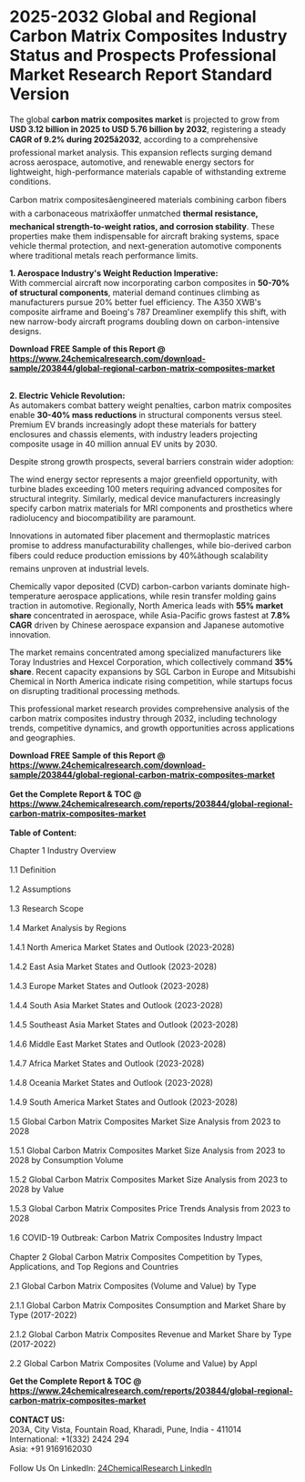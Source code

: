 <h1>2025-2032 Global and Regional Carbon Matrix Composites Industry Status and Prospects Professional Market Research Report Standard Version</h1><p>The global <strong>carbon matrix composites market</strong> is projected to grow from <strong>USD 3.12 billion in 2025 to USD 5.76 billion by 2032</strong>, registering a steady <strong>CAGR of 9.2% during 2025â2032</strong>, according to a comprehensive professional market analysis. This expansion reflects surging demand across aerospace, automotive, and renewable energy sectors for lightweight, high-performance materials capable of withstanding extreme conditions.</p><p>Carbon matrix compositesâengineered materials combining carbon fibers with a carbonaceous matrixâoffer unmatched <strong>thermal resistance, mechanical strength-to-weight ratios, and corrosion stability</strong>. These properties make them indispensable for aircraft braking systems, space vehicle thermal protection, and next-generation automotive components where traditional metals reach performance limits.</p><p><strong>1. Aerospace Industry's Weight Reduction Imperative:</strong><br>
With commercial aircraft now incorporating carbon composites in <strong>50-70% of structural components</strong>, material demand continues climbing as manufacturers pursue 20% better fuel efficiency. The A350 XWB's composite airframe and Boeing's 787 Dreamliner exemplify this shift, with new narrow-body aircraft programs doubling down on carbon-intensive designs.</p><div><b>Download FREE Sample of this Report @ 
            <a href="https://www.24chemicalresearch.com/download-sample/203844/global-regional-carbon-matrix-composites-market">
            https://www.24chemicalresearch.com/download-sample/203844/global-regional-carbon-matrix-composites-market</a></b></div><br><p><strong>2. Electric Vehicle Revolution:</strong><br>
As automakers combat battery weight penalties, carbon matrix composites enable <strong>30-40% mass reductions</strong> in structural components versus steel. Premium EV brands increasingly adopt these materials for battery enclosures and chassis elements, with industry leaders projecting composite usage in 40 million annual EV units by 2030.</p><p>Despite strong growth prospects, several barriers constrain wider adoption:</p><p>The wind energy sector represents a major greenfield opportunity, with turbine blades exceeding 100 meters requiring advanced composites for structural integrity. Similarly, medical device manufacturers increasingly specify carbon matrix materials for MRI components and prosthetics where radiolucency and biocompatibility are paramount.</p><p>Innovations in automated fiber placement and thermoplastic matrices promise to address manufacturability challenges, while bio-derived carbon fibers could reduce production emissions by 40%âthough scalability remains unproven at industrial levels.</p><p>Chemically vapor deposited (CVD) carbon-carbon variants dominate high-temperature aerospace applications, while resin transfer molding gains traction in automotive. Regionally, North America leads with <strong>55% market share</strong> concentrated in aerospace, while Asia-Pacific grows fastest at <strong>7.8% CAGR</strong> driven by Chinese aerospace expansion and Japanese automotive innovation.</p><p>The market remains concentrated among specialized manufacturers like Toray Industries and Hexcel Corporation, which collectively command <strong>35% share</strong>. Recent capacity expansions by SGL Carbon in Europe and Mitsubishi Chemical in North America indicate rising competition, while startups focus on disrupting traditional processing methods.</p><p>This professional market research provides comprehensive analysis of the carbon matrix composites industry through 2032, including technology trends, competitive dynamics, and growth opportunities across applications and geographies.</p><div><b>Download FREE Sample of this Report @ 
            <a href="https://www.24chemicalresearch.com/download-sample/203844/global-regional-carbon-matrix-composites-market">
            https://www.24chemicalresearch.com/download-sample/203844/global-regional-carbon-matrix-composites-market</a></b></div><br><div><b>Get the Complete Report & TOC @ 
            <a href="https://www.24chemicalresearch.com/reports/203844/global-regional-carbon-matrix-composites-market">
            https://www.24chemicalresearch.com/reports/203844/global-regional-carbon-matrix-composites-market</a></b></div><br>
            <b>Table of Content:</b><p>Chapter 1 Industry Overview<br />
<br>1.1 Definition<br />
<br>1.2 Assumptions<br />
<br>1.3 Research Scope<br />
<br>1.4 Market Analysis by Regions<br />
<br>1.4.1 North America Market States and Outlook (2023-2028)<br />
<br>1.4.2 East Asia Market States and Outlook (2023-2028)<br />
<br>1.4.3 Europe Market States and Outlook (2023-2028)<br />
<br>1.4.4 South Asia Market States and Outlook (2023-2028)<br />
<br>1.4.5 Southeast Asia Market States and Outlook (2023-2028)<br />
<br>1.4.6 Middle East Market States and Outlook (2023-2028)<br />
<br>1.4.7 Africa Market States and Outlook (2023-2028)<br />
<br>1.4.8 Oceania Market States and Outlook (2023-2028)<br />
<br>1.4.9 South America Market States and Outlook (2023-2028)<br />
<br>1.5 Global Carbon Matrix Composites Market Size Analysis from 2023 to 2028<br />
<br>1.5.1 Global Carbon Matrix Composites Market Size Analysis from 2023 to 2028 by Consumption Volume<br />
<br>1.5.2 Global Carbon Matrix Composites Market Size Analysis from 2023 to 2028 by Value<br />
<br>1.5.3 Global Carbon Matrix Composites Price Trends Analysis from 2023 to 2028<br />
<br>1.6 COVID-19 Outbreak: Carbon Matrix Composites Industry Impact<br />
<br>Chapter 2 Global Carbon Matrix Composites Competition by Types, Applications, and Top Regions and Countries<br />
<br>2.1 Global Carbon Matrix Composites (Volume and Value) by Type<br />
<br>2.1.1 Global Carbon Matrix Composites Consumption and Market Share by Type (2017-2022)<br />
<br>2.1.2 Global Carbon Matrix Composites Revenue and Market Share by Type (2017-2022)<br />
<br>2.2 Global Carbon Matrix Composites (Volume and Value) by Appl</p><div><b>Get the Complete Report & TOC @ 
            <a href="https://www.24chemicalresearch.com/reports/203844/global-regional-carbon-matrix-composites-market">
            https://www.24chemicalresearch.com/reports/203844/global-regional-carbon-matrix-composites-market</a></b></div><br><b>CONTACT US:</b><br>
            203A, City Vista, Fountain Road, Kharadi, Pune, India - 411014<br>
            International: +1(332) 2424 294<br>
            Asia: +91 9169162030 <br><br>
            Follow Us On LinkedIn: <a href="https://www.linkedin.com/company/24chemicalresearch/">24ChemicalResearch LinkedIn</a>